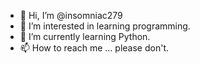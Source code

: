 - 👋 Hi, I’m @insomniac279
- 👀 I’m interested in learning programming.
- 🌱 I’m currently learning Python.
- 📫 How to reach me ... please don't.

<!---
insomniac279/insomniac279 is a ✨ special ✨ repository because its `README.md` (this file) appears on your GitHub profile.
You can click the Preview link to take a look at your changes.
--->
